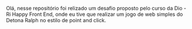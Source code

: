Olá, nesse repositório foi relizado um desafio proposto pelo curso da Dio - Ri Happy Front End, onde eu tive que realizar um jogo de web simples do Detona Ralph no estilo de point and click. 
